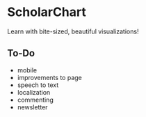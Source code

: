 # ScholarChart

Learn with bite-sized, beautiful visualizations!

## To-Do

* mobile
* improvements to page
* speech to text
* localization
* commenting
* newsletter